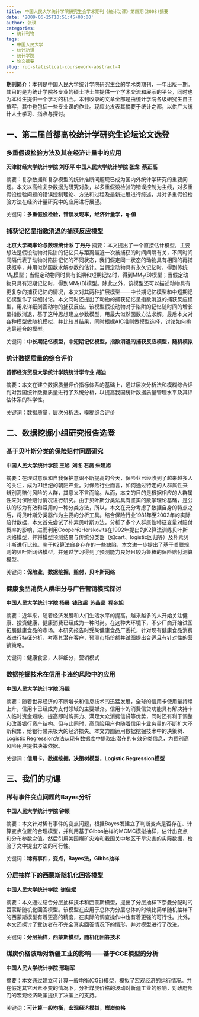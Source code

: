 ```yaml
---
title: 中国人民大学统计学院研究生会学术期刊《统计功课》第四期(2008)摘要
date: '2009-06-25T10:51:45+00:00'
author: 张璞
categories:
  - 统计刊物
tags:
  - 中国人民大学
  - 统计功课
  - 统计学院
  - 论文摘要
slug: ruc-statistical-coursework-abstract-4
---
```


**期刊简介**：本刊是中国人民大学统计学院研究生会的学术类期刊，一年出版一期。其目的是为统计学院各专业的硕士博士生提供一个学术交流和展示的平台，同时也为本科生提供一个学习的机会。本刊收录的文章全部是由统计学院各级研究生自主撰写，其中也包括一些专业课的作业。现应允发表其摘要于统计之都，以供广大统计人士学习、指点与探讨。
<!--more-->

## 一、第二届首都高校统计学研究生论坛论文选登

### 多重假设检验方法及其在经济计量中的应用

**天津财经大学统计学院 刘乐平 中国人民大学统计学院 张龙  蔡正高**

摘要：复杂数据和复杂模型的统计推断问题现已成为国内外统计学研究的重要问题。本文以高维复杂数据为研究对象，以多重假设检验的错误控制为主线，对多重假设检验问题的错误控制理论、方法和过程及最新进展进行综述，并对多重假设检验方法在经济计量研究中的应用进行展望。

关键词：**多重假设检验，错误发现率，经济计量学，q-值**

### 捕获记忆呈指数消退的捕获反应模型

**北京大学概率论与数理统计系 丁丹丹**
摘要：本文提出了一个直接估计模型，主要想法是假设动物对陷阱的记忆只与距离最近一次被捕获的时间间隔有关，不同时间间隔代表了动物对陷阱记忆的不同状态，我们假定同一状态的动物具有相同的再捕获概率，并用似然函数求解参数的估计。当假定动物具有永久记忆时，得到传统M<sub>b</sub>模型；当假定动物同时具有长期和短期记忆时，得到MM<sub>2</sub>(B)模型；当假定动物只具有短期记忆时，得到MM<sub>1</sub>(B)模型。除此之外，该模型还可以描述动物具有更复杂的捕获记忆的情况，本文对其两种扩展模型——中长期记忆模型和中短期记忆模型作了详细讨论。本文同时还提出了动物的捕获记忆呈指数消退的捕获反应模型，用来详细刻画动物的捕获反应。该模型假设动物对于陷阱的记忆随时间的增长呈指数消退，基于这种思想建立参数模型，用最大似然函数方法求解。最后本文对各种模型做随机模拟，并比较其结果，同时根据AIC准则做模型选择，讨论如何挑选最适合的模型。

关键词：**中长期记忆模型，中短期记忆模型，指数消退的捕获反应模型，随机模拟**

### 统计数据质量的综合评价


**首都经济贸易大学统计学院统计学专业 胡迪**

摘要：本文在建立数据质量评价指标体系的基础上，通过层次分析法和模糊综合评判对我国统计数据质量进行了系统分析，以提高我国统计数据质量管理水平及其评估体系的科学性。

关键词：数据质量，层次分析法，模糊综合评价

## 二、数据挖掘小组研究报告选登

### 基于贝叶斯分类的保险赔付问题研究

**中国人民大学统计学院 王旭  刘冬 石磊 朱建旭**

摘要：在理财意识和自我保护意识不断提高的今天，保险业已经收到了越来越多人的关注，成为21世纪的朝阳产业。对保险行业而言，如何通过特定的人群属性来辨别高赔付风险的人群，其意义不言而喻。从而，本文的目的是根据相应的人群属性来对保险赔付情况进行研究。由于贝叶斯分类法具有坚实的数学理论基础，是公认的较为有效和常用的一种分类方法，所以，本文在充分考虑了数据自身的特点之后，将贝叶斯分类器作为主要的分析工具。结合保险行业1981年至2002年的实际赔付数据，本文首先尝试了朴素贝叶斯方法，分析了多个人群属性特征变量对赔付概率的影响，进而利用Cooper和Herskovits在1992年提出的K2算法训练贝叶斯网络模型，并将模型预测结果与传统分类器（如cart、logistic回归等）及朴素贝叶斯进行比较。鉴于K2算法自身存在的一些缺陷，本文进一步提出了基于关联规则的贝叶斯网络模型，并通过学习得到了预测能力良好且较为鲁棒的保险赔付测算模型。

关键词：**保险业，数据挖掘，赔付，贝叶斯网络**

### 健康食品消费人群细分与广告营销模式探讨


**中国人民大学统计学院 杨晨  钱政超  苏晶晶  程冬旭**

摘要：近年来，随着经济发展和人们生活水平的提高，越来越多的人开始关注健康、投资健康，健康消费已经成为一种时尚。在这种大环境下，不少厂商开始试图拓展健康食品的市场。本研究报告时受某健康食品厂委托，针对现有健康食品消费者进行特征分析，考察其潜在客户，预测市场份额并试图提出合适且有针对性的营销策略。

关键词：健康食品，人群细分，营销模式

### 数据挖掘技术在信用卡违约风险中的应用


**中国人民大学统计学院 冯靓**

摘要：随着世界经济的不断增长和信息技术的迅猛发展，全球的信用卡使用量持续上升，信用卡已经成为支付领域的主要媒介。信用卡的消费信贷功能具有解决持卡人临时资金短缺、提高即时购买力、满足大众消费信贷等优势，同时还有利于调整和改善银行资产结构。但与此同时，高风险用户也随着信用卡业务量的不断扩大不断积累，给银行带来极大的经济损失。本文力图运用数据挖掘技术中的决策树、Logistic Regression方法从现有数据库中提取出潜在的有效分类信息，为甄别高风险用户提供决策依据。

关键词：**信用卡，数据挖掘，决策树模型，Logistic Regression模型**

## 三、我们的功课

### 稀有事件变点问题的Bayes分析


**中国人民大学统计学院 钟颖**

摘要：本文针对稀有事件的变点问题，根据Bayes发建立了判断变点是否存在、计算变点位置的合理模型，并利用基于Gibbs抽样的MCMC模拟抽样，估计出变点和分布参数之值。然后引用美国煤矿灾难和我国关中地区干旱灾害的实际数据，检验了文中提出方法的可行性。

关键词：**稀有事件，变点，Bayes法，Gibbs抽样**

### 分层抽样下的西蒙斯随机化回答模型


**中国人民大学统计学院  谢佳斌**

摘要：本文通过结合分层抽样技术和西蒙斯模型，提出了分层抽样下奈曼分配时的西蒙斯随机化回答模型。该模型在应用于总体为分层总体的时候比简单随机抽样下的西蒙斯模型有着更高的精度，在实际的调查操作中也有着更强的可行性。此外，本文还探讨了受访者在不完全真实回答情况下的情形，并对模型进行了改进。

关键词：**分层抽样，西蒙斯模型，随机化回答技术**

### 煤炭价格波动对新疆工业的影响——基于CGE模型的分析


**中国人民大学统计学院 邢瑞军**

摘要：本文通过建立可计算一般均衡(CGE)模型，模拟了宏观经济的运行情况。并在假定其它因素不变的情况下，分析煤炭价格的波动对新疆工业的影响，对政府部门的宏观经济政策提供了决策上的支持。

关键词：**可计算一般均衡，宏观经济模拟，煤炭价格**
